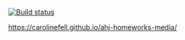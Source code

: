 [![Build status](https://ci.appveyor.com/api/projects/status/ib37bu3flow55x4i/branch/master?svg=true)](https://ci.appveyor.com/project/CarolineFell/ahj-homeworks-media/branch/master)

https://carolinefell.github.io/ahj-homeworks-media/